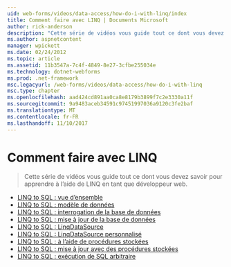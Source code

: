 ```yaml
---
uid: web-forms/videos/data-access/how-do-i-with-linq/index
title: Comment faire avec LINQ | Documents Microsoft
author: rick-anderson
description: "Cette série de vidéos vous guide tout ce dont vous devez savoir pour apprendre à l’aide de LINQ en tant que développeur web."
ms.author: aspnetcontent
manager: wpickett
ms.date: 02/24/2012
ms.topic: article
ms.assetid: 11b3547a-7c4f-4849-8e27-3cfbe255034e
ms.technology: dotnet-webforms
ms.prod: .net-framework
msc.legacyurl: /web-forms/videos/data-access/how-do-i-with-linq
msc.type: chapter
ms.openlocfilehash: aad424cd891aa0ca8e8179b3899f7c2e3330a11f
ms.sourcegitcommit: 9a9483aceb34591c97451997036a9120c3fe2baf
ms.translationtype: MT
ms.contentlocale: fr-FR
ms.lasthandoff: 11/10/2017
---
```

<a name="how-do-i-with-linq"></a>Comment faire avec LINQ
====================
> Cette série de vidéos vous guide tout ce dont vous devez savoir pour apprendre à l’aide de LINQ en tant que développeur web.


- [LINQ to SQL : vue d’ensemble](how-do-i-linq-to-sql-overview.md)
- [LINQ to SQL : modèle de données](how-do-i-linq-to-sql-data-model.md)
- [LINQ to SQL : interrogation de la base de données](how-do-i-linq-to-sql-querying-the-database.md)
- [LINQ to SQL : mise à jour de la base de données](how-do-i-linq-to-sql-updating-the-database.md)
- [LINQ to SQL : LinqDataSource](how-do-i-linq-to-sql-linqdatasource.md)
- [LINQ to SQL : LinqDataSource personnalisé](how-do-i-linq-to-sql-custom-linqdatasource.md)
- [LINQ to SQL : à l’aide de procédures stockées](how-do-i-linq-to-sql-using-stored-procedures.md)
- [LINQ to SQL : mise à jour avec des procédures stockées](how-do-i-linq-to-sql-updating-with-stored-procedures.md)
- [LINQ to SQL : exécution de SQL arbitraire](how-do-i-linq-to-sql-executing-arbitrary-sql.md)
